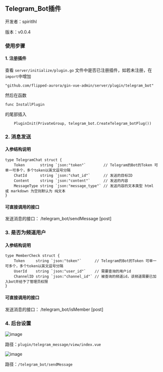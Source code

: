 ## Telegram_Bot插件

开发者：spiritlhl

版本：v0.0.4

### 使用步骤

#### 1. 注册插件

查看 ```server/initialize/plugin.go``` 文件中是否已注册插件，如若未注册，在```import```中增加

```
"github.com/flipped-aurora/gin-vue-admin/server/plugin/telegram_bot"
```

然后在函数

```
func InstallPlugin
```

的尾部插入

```
    PluginInit(PrivateGroup, telegram_bot.CreateTelegram_botPlug())
```

### 2. 消息发送

#### 入参结构说明

```
type TelegramChat struct {
	Token       string `json:"token"`        // Telegram的Bot的Token 可单一可多个，多个token以英文逗号分隔
	ChatId      string `json:"chat_id"`      // 发送的目标ID
	Content     string `json:"content"`      // 发送的内容
	MessageType string `json:"message_type"` // 发送内容的文本类型 html 或 markdown 为空则默认为 纯文本
}
```

#### 可直接调用的接口

发送消息的接口： /telegram_bot/sendMessage [post]

### 3. 是否为频道用户

#### 入参结构说明

```
type MemberCheck struct {
	Token     string `json:"token"`      // Telegram的Bot的Token 可单一可多个，多个token以英文逗号分隔
	UserId    string `json:"user_id"`    // 需要查询的用户id
	ChannelID string `json:"channel_id"` // 被查询的频道id，该频道需要已加入bot并给予了管理员权限
}
```

#### 可直接调用的接口

发送消息的接口： /telegram_bot/isMember [post]

### 4. 后台设置

![image](https://github.com/spiritysdx/tgm/assets/97792170/5dd643a3-4b42-4d92-9dd1-1cefd72e5ebc)

路径：```plugin/telegram_message/view/index.vue```

![image](https://github.com/spiritysdx/tgm/assets/97792170/7b40a5ec-78a5-47b6-9cfa-d4a219578369)

路径：```/telegram_bot/sendMessage```